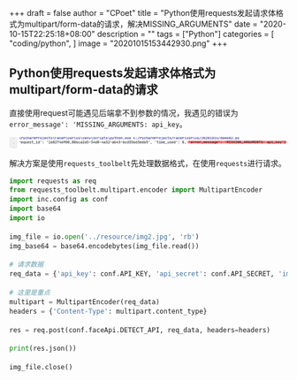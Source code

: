 +++
draft = false
author = "CPoet"
title = "Python使用requests发起请求体格式为multipart/form-data的请求，解决MISSING_ARGUMENTS"
date = "2020-10-15T22:25:18+08:00"
description = ""
tags = ["Python"]
categories = [
    "coding/python",
]
image = "20201015153442930.png"
+++

## Python使用requests发起请求体格式为multipart/form-data的请求

直接使用request可能遇见后端拿不到参数的情况，我遇见的错误为`error_message': 'MISSING_ARGUMENTS: api_key`。

![](20201015153442930.png)

解决方案是使用`requests_toolbelt`先处理数据格式，在使用`requests`进行请求。

```python
import requests as req
from requests_toolbelt.multipart.encoder import MultipartEncoder
import inc.config as conf
import base64
import io

img_file = io.open('../resource/img2.jpg', 'rb')
img_base64 = base64.encodebytes(img_file.read())

# 请求数据
req_data = {'api_key': conf.API_KEY, 'api_secret': conf.API_SECRET, 'image_base64': img_base64, 'return_attributes': 'age,gender'}

# 这里是重点
multipart = MultipartEncoder(req_data)
headers = {'Content-Type': multipart.content_type}

res = req.post(conf.faceApi.DETECT_API, req_data, headers=headers)

print(res.json())

img_file.close()
```
